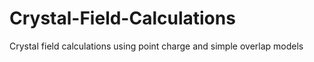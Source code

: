 # Crystal-Field-Calculations
Crystal field calculations using point charge and simple overlap models
